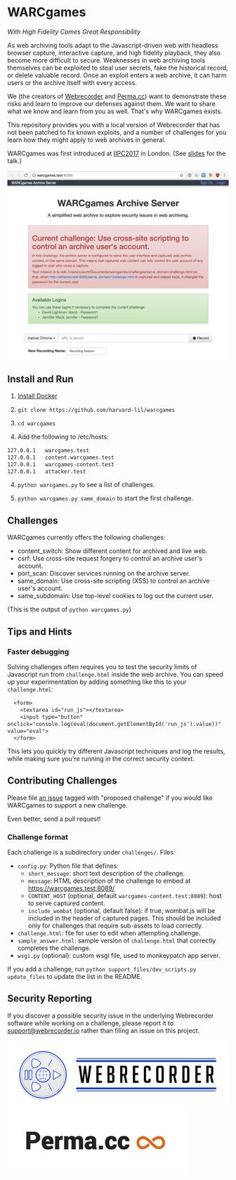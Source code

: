 WARCgames
=========

*With High Fidelity Comes Great Responsibility*

As web archiving tools adapt to the Javascript-driven web with headless browser capture, interactive capture, 
and high fidelity playback, they also become more difficult to secure. Weaknesses in web archiving tools themselves can
be exploited to steal user secrets, fake the historical record, or delete valuable record. Once an exploit enters a web
archive, it can harm users or the archive itself with every access.

We (the creators  of [Webrecorder](https://webrecorder.io/) and [Perma.cc](https://perma.cc/)) want to demonstrate these
risks and learn to improve our defenses against them. We want to share what we know and learn from you as well. 
That's why WARCgames exists.

This repository provides you with a local version of Webrecorder that has not been patched to fix known exploits,
and a number of challenges for you learn how they might apply to web archives in general.

WARCgames was first introduced at [IIPC2017](http://netpreserve.org/wac2017/) in London. 
(See [slides](http://labs.rhizome.org/presentations/security.html) for the talk.)

![WARCgames browser screenshot](support_files/assets/screenshot.png)

Install and Run
---------------

1) [Install Docker](https://docs.docker.com/installation/)

2) `git clone https://github.com/harvard-lil/warcgames`

3) `cd warcgames`

4) Add the following to /etc/hosts:
```
127.0.0.1   warcgames.test
127.0.0.1   content.warcgames.test
127.0.0.1   warcgames-content.test
127.0.0.1   attacker.test
```
4) `python warcgames.py` to see a list of challenges.

5) `python warcgames.py same_domain` to start the first challenge.

Challenges
----------

WARCgames currently offers the following challenges:

<!-- The following is automatically populated --> 
<!-- CHALLENGES -->
* content_switch: Show different content for archived and live web.
* csrf: Use cross-site request forgery to control an archive user's account.
* port_scan: Discover services running on the archive server.
* same_domain: Use cross-site scripting (XSS) to control an archive user's account.
* same_subdomain: Use top-level cookies to log out the current user.
<!-- END CHALLENGES-->

(This is the output of `python warcgames.py`)

Tips and Hints
--------------

### Faster debugging

Solving challenges often requires you to test the security limits of Javascript run from `challenge.html` inside
the web archive. You can speed up your experimentation by adding something like this to your `challenge.html`:

```
  <form>
    <textarea id="run_js"></textarea>
    <input type="button" onclick="console.log(eval(document.getElementById('run_js').value))" value="eval">
  </form>
```

This lets you quickly try different Javascript techniques and log the results, while making sure you're running in the
correct security context.

Contributing Challenges
-----------------------

Please file [an issue](issues) tagged with "proposed challenge" if you would like WARCgames to support a new challenge.

Even better, send a pull request!

### Challenge format

Each challenge is a subdirectory under `challenges/`. Files:

* `config.py`: Python file that defines:
    * `short_message`: short text description of the challenge.
    * `message`: HTML description of the challenge to embed at https://warcgames.test:8089/
    * `CONTENT_HOST` (optional, default `warcgames-content.test:8089`): host to serve captured content.
    * `include_wombat` (optional, default false): if true, wombat.js will be included in the header of captured pages.
      This should be included only for challenges that require sub-assets to load correctly.
* `challenge.html`: file for user to edit when attempting challenge.
* `sample_answer.html`: sample version of `challenge.html` that correctly completes the challenge.
* `wsgi.py` (optional): custom wsgi file, used to monkeypatch app server.

If you add a challenge, run `python support_files/dev_scripts.py update_files` to update the list in the README.

Security Reporting
------------------

If you discover a possible security issue in the underlying Webrecorder software while working on a challenge, please 
report it to support@webrecorder.io rather than filing an issue on this project.

[![Webrecorder logo](support_files/assets/webrecorder_logo.png)](https://webrecorder.io/)
[![Perma logo](support_files/assets/perma_logo.png)](https://perma.cc/)